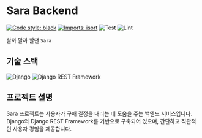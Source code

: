 # Sara Backend
[![Code style: black](https://img.shields.io/badge/code%20style-black-000000.svg)](https://github.com/psf/black)
[![Imports: isort](https://img.shields.io/badge/%20imports-isort-%231674b1?style=flat&labelColor=ef8336)](https://pycqa.github.io/isort/)
![Test](https://github.com/potenday-sara/sara-backend/actions/workflows/pylint.yaml/badge.svg?branch=master)
![Lint](https://github.com/potenday-sara/sara-backend/actions/workflows/unittest.yaml/badge.svg?branch=master)

살까 말까 할땐 `Sara`

## 기술 스택

![Django](https://img.shields.io/badge/Django-092E20?style=for-the-badge&logo=django&logoColor=white)
![Django REST Framework](https://img.shields.io/badge/Django%20REST%20Framework-007ACC?style=for-the-badge&logo=django&logoColor=white)

## 프로젝트 설명

Sara 프로젝트는 사용자가 구매 결정을 내리는 데 도움을 주는 백엔드 서비스입니다. Django와 Django REST Framework를 기반으로 구축되어 있으며, 간단하고 직관적인 사용자 경험을 제공합니다.

